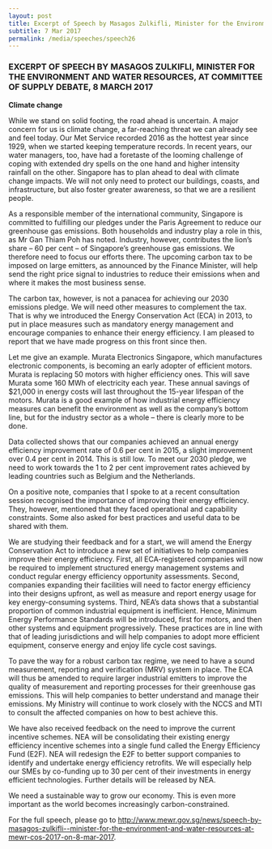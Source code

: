 ```yaml
---
layout: post
title: Excerpt of Speech by Masagos Zulkifli, Minister for the Environment and Water Resources, at Committee of Supply Debate, 8 March 2017
subtitle: 7 Mar 2017
permalink: /media/speeches/speech26
---
```


### EXCERPT OF SPEECH BY MASAGOS ZULKIFLI, MINISTER FOR THE ENVIRONMENT AND WATER RESOURCES, AT COMMITTEE OF SUPPLY DEBATE, 8 MARCH 2017

**Climate change**

While we stand on solid footing, the road ahead is uncertain. A major concern for us is climate change, a far-reaching threat we can already see and feel today. Our Met Service recorded 2016 as the hottest year since 1929, when we started keeping temperature records. In recent years, our water managers, too, have had a foretaste of the looming challenge of coping with extended dry spells on the one hand and higher intensity rainfall on the other. Singapore has to plan ahead to deal with climate change impacts. We will not only need to protect our buildings, coasts, and infrastructure, but also foster greater awareness, so that we are a resilient people. 

As a responsible member of the international community, Singapore is committed to fulfilling our pledges under the Paris Agreement to reduce our greenhouse gas emissions. Both households and industry play a role in this, as Mr Gan Thiam Poh has noted. Industry, however, contributes the lion’s share – 60 per cent – of Singapore’s greenhouse gas emissions. We therefore need to focus our efforts there. The upcoming carbon tax to be imposed on large emitters, as announced by the Finance Minister, will help send the right price signal to industries to reduce their emissions when and where it makes the most business sense. 

The carbon tax, however, is not a panacea for achieving our 2030 emissions pledge. We will need other measures to complement the tax. That is why we introduced the Energy Conservation Act (ECA) in 2013, to put in place measures such as mandatory energy management and encourage companies to enhance their energy efficiency. I am pleased to report that we have made progress on this front since then. 

Let me give an example. Murata Electronics Singapore, which manufactures electronic components, is becoming an early adopter of efficient motors. Murata is replacing 50 motors with higher efficiency ones. This will save Murata some 160 MWh of electricity each year. These annual savings of $21,000 in energy costs will last throughout the 15-year lifespan of the motors. Murata is a good example of how industrial energy efficiency measures can benefit the environment as well as the company’s bottom line, but for the industry sector as a whole – there is clearly more to be done. 

Data collected shows that our companies achieved an annual energy efficiency improvement rate of 0.6 per cent in 2015, a slight improvement over 0.4 per cent in 2014. This is still low. To meet our 2030 pledge, we need to work towards the 1 to 2 per cent improvement rates achieved by leading countries such as Belgium and the Netherlands. 

On a positive note, companies that I spoke to at a recent consultation session recognised the importance of improving their energy efficiency. They, however, mentioned that they faced operational and capability constraints. Some also asked for best practices and useful data to be shared with them.

We are studying their feedback and for a start, we will amend the Energy Conservation Act to introduce a new set of initiatives to help companies improve their energy efficiency. First, all ECA-registered companies will now be required to implement structured energy management systems and conduct regular energy efficiency opportunity assessments. Second, companies expanding their facilities will need to factor energy efficiency into their designs upfront, as well as measure and report energy usage for key energy-consuming systems. Third, NEA’s data shows that a substantial proportion of common industrial equipment is inefficient. Hence, Minimum Energy Performance Standards will be introduced, first for motors, and then other systems and equipment progressively. These practices are in line with that of leading jurisdictions and will help companies to adopt more efficient equipment, conserve energy and enjoy life cycle cost savings. 

To pave the way for a robust carbon tax regime, we need to have a sound measurement, reporting and verification (MRV) system in place. The ECA will thus be amended to require larger industrial emitters to improve the quality of measurement and reporting processes for their greenhouse gas emissions. This will help companies to better understand and manage their emissions. My Ministry will continue to work closely with the NCCS and MTI to consult the affected companies on how to best achieve this. 

We have also received feedback on the need to improve the current incentive schemes. NEA will be consolidating their existing energy efficiency incentive schemes into a single fund called the Energy Efficiency Fund (E2F). NEA will redesign the E2F to better support companies to identify and undertake energy efficiency retrofits. We will especially help our SMEs by co-funding up to 30 per cent of their investments in energy efficient technologies. Further details will be released by NEA. 

We need a sustainable way to grow our economy. This is even more important as the world becomes increasingly carbon-constrained.

For the full speech, please go to [<a href="http://www.mewr.gov.sg/news/speech-by-masagos-zulkifli--minister-for-the-environment-and-water-resources-at-mewr-cos-2017-on-8-mar-2017" target="_blank">http://www.mewr.gov.sg/news/speech-by-masagos-zulkifli--minister-for-the-environment-and-water-resources-at-mewr-cos-2017-on-8-mar-2017</a>](http://www.mewr.gov.sg/news/speech-by-masagos-zulkifli--minister-for-the-environment-and-water-resources-at-mewr-cos-2017-on-8-mar-2017).

